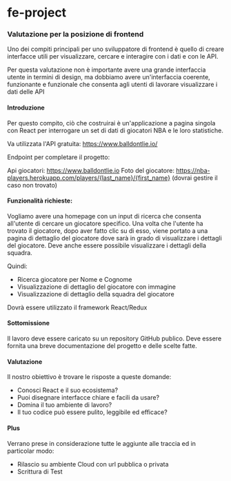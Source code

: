 
# fe-project

### Valutazione per la posizione di frontend
Uno dei compiti principali per uno sviluppatore di frontend è quello di creare interfacce utili per visualizzare, cercare e interagire con i dati e con le API.

Per questa valutazione non è importante avere una grande interfaccia utente in termini di design, ma dobbiamo avere un'interfaccia coerente, funzionante e funzionale che consenta agli utenti di lavorare visualizzare i dati delle API

#### Introduzione
Per questo compito, ciò che costruirai è un'applicazione a pagina singola con React per interrogare un set di dati di giocatori NBA e le loro statistiche.

Va utilizzata l'API gratuita: https://www.balldontlie.io/

Endpoint per completare il progetto:

Api giocatori:  https://www.balldontlie.io
Foto del giocatore: https://nba-players.herokuapp.com/players/{last_name}/{first_name} (dovrai gestire il caso non trovato)

#### Funzionalità richieste:

Vogliamo avere una homepage con un input di ricerca che consenta all'utente di cercare un giocatore specifico. Una volta che l'utente ha trovato il giocatore, dopo aver fatto clic su di esso, viene portato a una pagina di dettaglio del giocatore dove sarà in grado di visualizzare i dettagli del giocatore. Deve anche essere possibile visualizzare i dettagli della squadra.

Quindi:
- Ricerca giocatore per Nome e Cognome
- Visualizzazione di dettaglio del giocatore con immagine
- Visualizzazione di dettaglio della squadra del giocatore

Dovrà essere utilizzato il framework React/Redux 

#### Sottomissione
Il lavoro deve essere caricato su un repository GitHub publico.
Deve essere fornita una breve documentazione del progetto e delle scelte fatte.

#### Valutazione
Il nostro obiettivo è trovare le risposte a queste domande:

- Conosci React e il suo ecosistema?
- Puoi disegnare interfacce chiare e facili da usare?
- Domina il tuo ambiente di lavoro?
- Il tuo codice può essere pulito, leggibile ed efficace?

#### Plus
Verrano prese in considerazione tutte le aggiunte alle traccia ed in particolar modo:

- Rilascio su ambiente Cloud con url pubblica o privata
- Scrittura di Test
